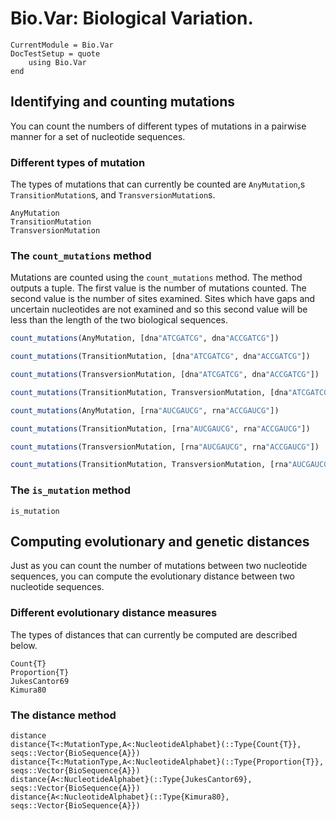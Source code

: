 # Bio.Var: Biological Variation.

```@meta
CurrentModule = Bio.Var
DocTestSetup = quote
    using Bio.Var
end
```

## Identifying and counting mutations

You can count the numbers of different types of mutations in a pairwise manner
for a set of nucleotide sequences.

### Different types of mutation

The types of mutations that can currently be counted are `AnyMutation`,s
`TransitionMutation`s, and `TransversionMutation`s.

```@docs
AnyMutation
TransitionMutation
TransversionMutation
```

### The `count_mutations` method

Mutations are counted using the `count_mutations` method.
The method outputs a tuple. The first value is the number of mutations counted.
The second value is the number of sites examined. Sites which have gaps and
uncertain nucleotides are not examined and so this second value will be less
than the length of the two biological sequences.

```julia
count_mutations(AnyMutation, [dna"ATCGATCG", dna"ACCGATCG"])

count_mutations(TransitionMutation, [dna"ATCGATCG", dna"ACCGATCG"])

count_mutations(TransversionMutation, [dna"ATCGATCG", dna"ACCGATCG"])

count_mutations(TransitionMutation, TransversionMutation, [dna"ATCGATCG", dna"ACCGATCG"])

count_mutations(AnyMutation, [rna"AUCGAUCG", rna"ACCGAUCG"])

count_mutations(TransitionMutation, [rna"AUCGAUCG", rna"ACCGAUCG"])

count_mutations(TransversionMutation, [rna"AUCGAUCG", rna"ACCGAUCG"])

count_mutations(TransitionMutation, TransversionMutation, [rna"AUCGAUCG", rna"ACCGAUCG"])
```

### The `is_mutation` method

```@docs
is_mutation
```

## Computing evolutionary and genetic distances

Just as you can count the number of mutations between two nucleotide sequences,
you can compute the evolutionary distance between two nucleotide sequences.

### Different evolutionary distance measures

The types of distances that can currently be computed are described below.

```@docs
Count{T}
Proportion{T}
JukesCantor69
Kimura80
```

### The distance method

```@docs
distance
distance{T<:MutationType,A<:NucleotideAlphabet}(::Type{Count{T}}, seqs::Vector{BioSequence{A}})
distance{T<:MutationType,A<:NucleotideAlphabet}(::Type{Proportion{T}}, seqs::Vector{BioSequence{A}})
distance{A<:NucleotideAlphabet}(::Type{JukesCantor69}, seqs::Vector{BioSequence{A}})
distance{A<:NucleotideAlphabet}(::Type{Kimura80}, seqs::Vector{BioSequence{A}})
```
